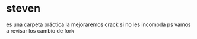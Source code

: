 # steven
es una carpeta práctica
la mejoraremos crack
si no les incomoda ps
vamos a revisar los cambio de fork